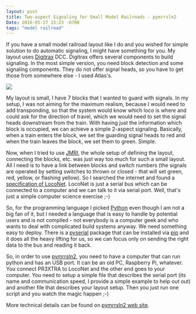 ```yaml
---
layout: post
title: Two-aspect Signaling for Small Model Railroads - pymrrsln2
Date: 2016-05-27 15:23 -0700
tags: "model railroad"
---
```


If you have a small model railroad layout like I do and you wished for simple
solution to do automatic signaling, I might have something for you.  My layout
uses [Digitrax][2] DCC.  Digitrax offers several components to build signaling. In
the most simple version, you need block detection and some signaling components.
They do not offer signal heads, so you have to get those from somewhere else - I
used Atlas's.

![](http://andrsd.github.io/pymrrsln2/images/img-red.jpg)

My layout is small, I have 7 blocks that I wanted to guard with signals. In my setup,
I was not aiming for the maximum realism, because I would need to add transponding,
so that the system would know which loco is where and could ask for the direction
of travel, which we would need to set the signal heads downstream from the train.
With having just the information which block is occupied, we can achieve a simple
2-aspect signaling.  Basically, when a train enters the block, we set the guarding
signal heads to red and when the train leaves the block, we set them to green. Simple.

Now, when I tried to use [JMRI][1], the whole setup of defining the layout, connecting the
blocks, etc. was just way too much for such a small layout.  All I need is to have
a link between blocks and switch numbers (the signals are operated by setting switches
to thrown or closed - that will set green, red, yellow, or flashing yellow). So I searched
the internet and found a [specification of LocoNet][3].  LocoNet is just a serial bus which can
be connected to a computer and we can talk to it via serial port.  Well, that's just a simple
computer science exercise ;-)

So, for the programming language I picked [Python][4] even though I am not a big fan of it, but I needed
a language that is easy to handle by potential users and is not compiled - not everybody is
a computer geek and who wants to deal with complicated build systems anyway.  We need something
easy to deploy.  There is a [pyserial][5] package that can be installed via [pip][6] and it
does all the heavy lifting for us, so we can focus only on sending the right data to the bus
and reading it back.

So, in order to use [pymrrsln2][7], you need to have a computer that can run python and has
an USB port.  It can be an old PC, Raspberry Pi, whatever.  You connect PR3XTRA to LocoNet
and the other end goes to your computer.  You need to setup a simple file that describes
the serial port (its name and communication speed, I provide a simple example to help out out)
and another file that describes your layout setup.  Then you just run one script and you
watch the magic happen ;-)

More technical details can be found on [pymrrsln2 web site][7].

[1]: http://jmri.sourceforge.net/
[2]: http://www.digitrax.com/
[3]: http://www.digitrax.com/support/loconet/home/
[4]: https://www.python.org/
[5]: https://pypi.python.org/pypi/pyserial
[6]: https://pip.pypa.io/en/stable/
[7]: http://andrsd.github.io/pymrrsln2/
